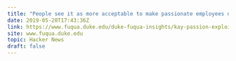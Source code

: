 ```yaml
---
title: "People see it as more acceptable to make passionate employees do extra: study"
date: 2019-05-20T17:43:36Z
link: https://www.fuqua.duke.edu/duke-fuqua-insights/kay-passion-exploitation?utm_medium=RSS&utm_source=hune
site: www.fuqua.duke.edu
topic: Hacker News
draft: false
---
```

